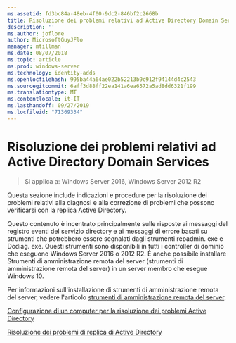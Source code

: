 ```yaml
---
ms.assetid: fd3bc84a-48eb-4f00-9dc2-846bf2c2668b
title: Risoluzione dei problemi relativi ad Active Directory Domain Services
description: ''
ms.author: joflore
author: MicrosoftGuyJFlo
manager: mtillman
ms.date: 08/07/2018
ms.topic: article
ms.prod: windows-server
ms.technology: identity-adds
ms.openlocfilehash: 995ba44a64ae022b52213b9c912f94144d4c2543
ms.sourcegitcommit: 6aff3d88ff22ea141a6ea6572a5ad8dd6321f199
ms.translationtype: MT
ms.contentlocale: it-IT
ms.lasthandoff: 09/27/2019
ms.locfileid: "71369334"
---
```

# <a name="ad-ds-troubleshooting"></a>Risoluzione dei problemi relativi ad Active Directory Domain Services

>Si applica a: Windows Server 2016, Windows Server 2012 R2

Questa sezione include indicazioni e procedure per la risoluzione dei problemi relativi alla diagnosi e alla correzione di problemi che possono verificarsi con la replica Active Directory.

Questo contenuto è incentrato principalmente sulle risposte ai messaggi del registro eventi del servizio directory e ai messaggi di errore basati su strumenti che potrebbero essere segnalati dagli strumenti repadmin. exe e Dcdiag. exe. Questi strumenti sono disponibili in tutti i controller di dominio che eseguono Windows Server 2016 o 2012 R2. È anche possibile installare Strumenti di amministrazione remota del server (strumenti di amministrazione remota del server) in un server membro che esegue Windows 10.

Per informazioni sull'installazione di strumenti di amministrazione remota del server, vedere l'articolo [strumenti di amministrazione remota del server](https://docs.microsoft.com/windows-server/remote/remote-server-administration-tools).

[Configurazione di un computer per la risoluzione dei problemi Active Directory](../manage/troubleshoot/Configuring-a-Computer-for-Troubleshooting.md)

[Risoluzione dei problemi di replica di Active Directory](../manage/troubleshoot/Troubleshooting-Active-Directory-Replication-Problems.md)
